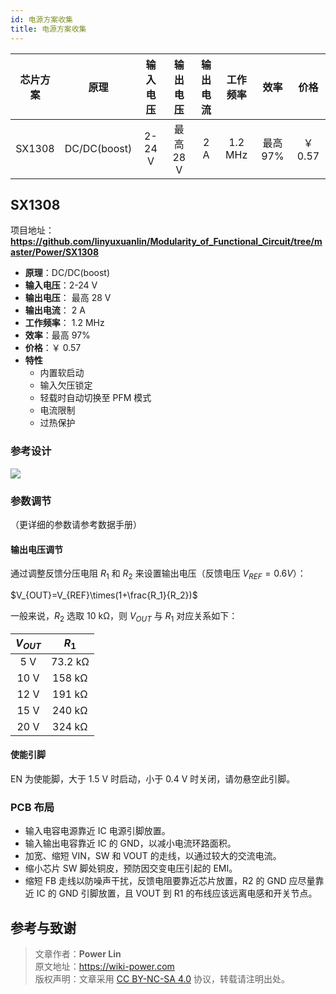 ```yaml
---
id: 电源方案收集
title: 电源方案收集
---
```


| 芯片方案 |     原理     | 输入电压 | 输出电压  | 输出电流 | 工作频率 |   效率   | 价格 |
| :------: | :----------: | :------: | :-------: | :------: | :------: | :------: | :------: |
|  SX1308  | DC/DC(boost) |  2-24 V  | 最高 28 V |   2 A    | 1.2 MHz  | 最高 97% |   ￥ 0.57   |

## SX1308

项目地址：**<https://github.com/linyuxuanlin/Modularity_of_Functional_Circuit/tree/master/Power/SX1308>**

- **原理**：DC/DC(boost)
- **输入电压**：2-24 V 
- **输出电压**： 最高 28 V
- **输出电流**： 2 A 
- **工作频率**： 1.2 MHz 
- **效率**：最高 97% 
- **价格**：￥ 0.57
- **特性**
  - 内置软启动
  - 输入欠压锁定
  - 轻载时自动切换至 PFM 模式
  - 电流限制
  - 过热保护

### 参考设计

![](https://wiki-media-1253965369.cos.ap-guangzhou.myqcloud.com/img/20210711133836.png)

### 参数调节

（更详细的参数请参考数据手册）

#### 输出电压调节

通过调整反馈分压电阻 $R_1$ 和 $R_2$ 来设置输出电压（反馈电压 $V_{REF}=0.6 V$）：

$V_{OUT}=V_{REF}\times(1+\frac{R_1}{R_2})$

一般来说，$R_2$ 选取 10 kΩ，则 $V_{OUT}$ 与 $R_1$ 对应关系如下：

| $V_{OUT}$ |  $R_1$  |
| :-------: | :-----: |
|    5 V    | 73.2 kΩ |
|   10 V    | 158 kΩ  |
|   12 V    | 191 kΩ  |
|   15 V    | 240 kΩ  |
|   20 V    | 324 kΩ  |

#### 使能引脚

EN 为使能脚，大于 1.5 V 时启动，小于 0.4 V 时关闭，请勿悬空此引脚。

### PCB 布局

- 输入电容电源靠近 IC 电源引脚放置。
- 输入输出电容靠近 IC 的 GND，以减小电流环路面积。
- 加宽、缩短 VIN，SW 和 VOUT 的走线，以通过较大的交流电流。
- 缩小芯片 SW 脚处铜皮，预防因交变电压引起的 EMI。
- 缩短 FB 走线以防噪声干扰，反馈电阻要靠近芯片放置，R2 的 GND 应尽量靠近 IC 的 GND 引脚放置，且 VOUT 到 R1 的布线应该远离电感和开关节点。

## 参考与致谢

> 文章作者：**Power Lin**  
> 原文地址：<https://wiki-power.com>  
> 版权声明：文章采用 [CC BY-NC-SA 4.0](https://creativecommons.org/licenses/by/4.0/deed.zh) 协议，转载请注明出处。
